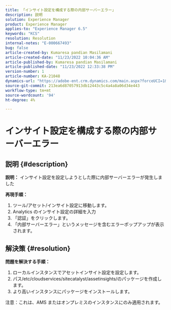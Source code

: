 ```yaml
---
title: 「インサイト設定を構成する際の内部サーバーエラー」
description: 説明
solution: Experience Manager
product: Experience Manager
applies-to: "Experience Manager 6.5"
keywords: "KCS"
resolution: Resolution
internal-notes: "E-000667493"
bug: false
article-created-by: Kumaresa pandian Masilamani
article-created-date: "11/23/2022 10:04:36 AM"
article-published-by: Kumaresa pandian Masilamani
article-published-date: "11/23/2022 12:33:38 PM"
version-number: 1
article-number: KA-21048
dynamics-url: "https://adobe-ent.crm.dynamics.com/main.aspx?forceUCI=1&pagetype=entityrecord&etn=knowledgearticle&id=50c39536-166b-ed11-9561-6045bd006b3d"
source-git-commit: 213ea6d87057913db12443c5c4a4a8a06d34e443
workflow-type: tm+mt
source-wordcount: '94'
ht-degree: 4%

---
```


# インサイト設定を構成する際の内部サーバーエラー

## 説明 {#description}


<b>説明：</b>
インサイト設定を設定しようとした際に内部サーバーエラーが発生しました

<b>再現手順：</b>

1. ツール/アセット/インサイト設定に移動します。
2. Analytics のインサイト設定の詳細を入力
3. 「認証」をクリックします。
4. 「内部サーバーエラー」というメッセージを含むエラーポップアップが表示されます。



## 解決策 {#resolution}


<b>問題を解決する手順： </b>

1. ローカルインスタンスでアセットインサイト設定を設定します。
2. パス/etc/cloudservices/sitecatalyst/assetinsights/のパッケージを作成します。
3. より高いインスタンスにパッケージをインストールします。


注意：これは、AMS またはオンプレミスのインスタンスにのみ適用されます。
